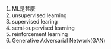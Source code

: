1. ML是甚麼
2. unsupervised learning
3. supervised learing
4. semi-supervised learning
5. reinforcement learning
6. Generative Adversarial Network(GAN)